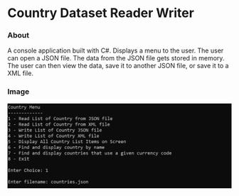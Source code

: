 # Country Dataset Reader Writer

### About

A console application built with C#. Displays a menu to the user. The user can open a JSON file. The data from the JSON file gets stored in memory. The user can then view the data, save it to another JSON file, or save it to a XML file.

### Image

![console image](assets/console.PNG)
